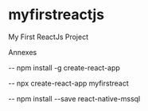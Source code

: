 # myfirstreactjs
My First ReactJs Project




Annexes

-- npm install -g create-react-app

-- npx create-react-app myfirstreact

-- npm install --save react-native-mssql

